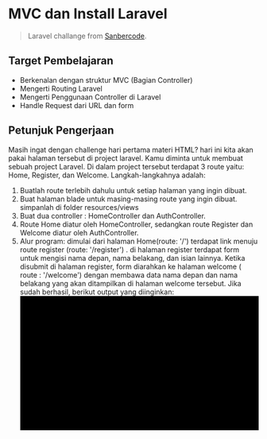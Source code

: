# MVC dan Install Laravel

> Laravel challange from [Sanbercode](https://blog.sanbercode.com/docs/kurikulum-laravel-web-development/week-3-tugas-harian/mvc-dan-install-laravel/).

## Target Pembelajaran
- Berkenalan dengan struktur MVC (Bagian Controller)
- Mengerti Routing Laravel
- Mengerti Penggunaan Controller di Laravel
- Handle Request dari URL dan form

## Petunjuk Pengerjaan
Masih ingat dengan challenge hari pertama materi HTML? hari ini kita akan pakai halaman tersebut di project laravel. Kamu diminta untuk membuat sebuah project Laravel. Di dalam project tersebut terdapat 3 route yaitu: Home, Register, dan Welcome.
Langkah-langkahnya adalah:
1. Buatlah route terlebih dahulu untuk setiap halaman yang ingin dibuat.
2. Buat halaman blade untuk masing-masing route yang ingin dibuat. simpanlah di folder resources/views
3. Buat dua controller : HomeController dan AuthController.
4. Route Home diatur oleh HomeController, sedangkan route Register dan Welcome diatur oleh AuthController.
5. Alur program: dimulai dari halaman Home(route: '/') terdapat link menuju route register (route: '/register') . di halaman register terdapat form untuk mengisi nama depan, nama belakang, dan isian lainnya. Ketika disubmit di halaman register, form diarahkan ke halaman welcome ( route : '/welcome') dengan membawa data nama depan dan nama belakang yang akan ditampilkan di halaman welcome tersebut.
Jika sudah berhasil, berikut output yang diinginkan:
![Preview](public/img/laravel-static.gif)
